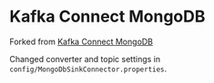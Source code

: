# Kafka Connect MongoDB

Forked from [Kafka Connect MongoDB](https://github.com/hpgrahsl/kafka-connect-mongodb)

Changed converter and topic settings in `config/MongoDbSinkConnector.properties`.